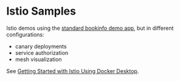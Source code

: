 # Istio Samples

Istio demos using the [standard bookinfo demo app](), but in different configurations:

- canary deployments
- service authorization
- mesh visualization

See [Getting Started with Istio Using Docker Desktop]().
